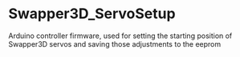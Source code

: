 # Swapper3D_ServoSetup
Arduino controller firmware, used for setting the starting position of Swapper3D servos and saving those adjustments to the eeprom
